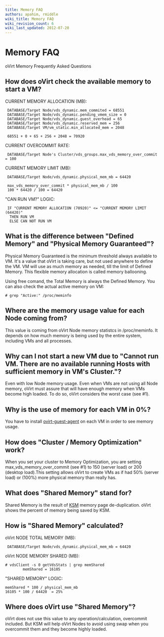 ```yaml
---
title: Memory FAQ
authors: apahim, rmiddle
wiki_title: Memory FAQ
wiki_revision_count: 6
wiki_last_updated: 2012-07-20
---
```


# Memory FAQ

oVirt Memory Frequently Asked Questions

## How does oVirt check the available memory to start a VM?

CURRENT MEMORY ALLOCATION (MB):

     DATABASE/Target Node/vds_dynamic.mem_commited = 68551
     DATABASE/Target Node/vds_dynamic.pending_vmem_size = 0
     DATABASE/Target Node/vds_dynamic.guest_overhead = 65
     DATABASE/Target Node/vds_dynamic.reserved_mem = 256
     DATABASE/Target VM/vm_static.min_allocated_mem = 2048

     68551 + 0 + 65 + 256 + 2048 = 70920

CURRENT OVERCOMMIT RATE:

     DATABASE/Target Node's Cluster/vds_groups.max_vds_memory_over_commit = 100

CURRENT MEMORY LIMIT (MB):

     DATABASE/Target Node/vds_dynamic.physical_mem_mb = 64420

     max_vds_memory_over_commit * physical_mem_mb / 100
     100 * 64420 / 100 = 64420

"CAN RUN VM?" LOGIC:

     IF "CURRENT MEMORY ALLOCATION (70920)" <= "CURRENT MEMORY LIMIT (64420)"
      THEN RUN VM
      ELSE CAN NOT RUN VM

## What is the difference between "Defined Memory" and "Physical Memory Guaranteed"?

Physical Memory Guaranteed is the minimum threshold always available to VM. It's a value that oVirt is taking care, but not used anywhere to define the VM. VM will use as much memory as needed, till the limit of Defined Memory. This flexible memory allocation is called memory ballooning.

Using free comand, the Total Memory is always the Defined Memory. You can also check the actual active memory on VM:

    # grep "Active:" /proc/meminfo

## Where are the memory usage value for each Node coming from?

This value is coming from oVirt Node memory statistcs in /proc/meminfo. It depends on how much memory is being used by the entire system, including VMs and all processes.

## Why can I not start a new VM due to "Cannot run VM. There are no available running Hosts with sufficient memory in VM's Cluster."?

Even with low Node memory usage. Even when VMs are not using all Node memory, oVirt must assure that will have enough memory when VMs become high loaded. To do so, oVirt considers the worst case (see #1).

## Why is the use of memory for each VM in 0%?

You have to install [ovirt-guest-agent](/documentation/internal/guest-agent/guest-agent/) on each VM in order to see memory usage.

## How does "Cluster / Memory Optimization" work?

When you set your cluster to Memory Optimization, you are setting max_vds_memory_over_commit (see #1) to 150 (server load) or 200 (desktop load).This setting allows oVirt to create VMs as if had 50% (server load) or (100%) more physical memory than really has.

## What does "Shared Memory" stand for?

Shared Memory is the result of [KSM](http://www.linux-kvm.org/page/KSM) memory page de-duplication. oVirt shows the percent of memory being saved by KSM.

## How is "Shared Memory" calculated?

oVirt NODE TOTAL MEMORY (MB):

     DATABASE/Target Node/vds_dynamic.physical_mem_mb = 64420

oVirt NODE MEMORY SHARED (MB):

    # vdsClient -s 0 getVdsStats | grep memShared
            memShared = 16105

"SHARED MEMORY" LOGIC:

    memShared * 100 / physical_mem_mb
    16105 * 100 / 64420  = 25%

## Where does oVirt use "Shared Memory"?

oVirt does not use this value to any operation/calculation, overcommit included. But KSM will help oVirt Nodes to avoid using swap when you overcommit them and they become highly loaded.

